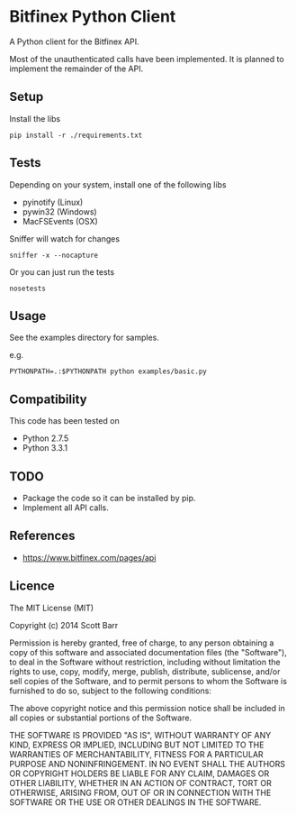 # Bitfinex Python Client

A Python client for the Bitfinex API.

Most of the unauthenticated calls have been implemented.  It is planned to
implement the remainder of the API.


## Setup

Install the libs

    pip install -r ./requirements.txt


## Tests

Depending on your system, install one of the following libs

- pyinotify (Linux)
- pywin32 (Windows)
- MacFSEvents (OSX)

Sniffer will watch for changes

    sniffer -x --nocapture

Or you can just run the tests

    nosetests


## Usage

See the examples directory for samples.

e.g.

    PYTHONPATH=.:$PYTHONPATH python examples/basic.py


## Compatibility

This code has been tested on

- Python 2.7.5
- Python 3.3.1


## TODO

- Package the code so it can be installed by pip.
- Implement all API calls.


## References

- https://www.bitfinex.com/pages/api


## Licence

The MIT License (MIT)

Copyright (c) 2014 Scott Barr

Permission is hereby granted, free of charge, to any person obtaining a copy
of this software and associated documentation files (the "Software"), to deal
in the Software without restriction, including without limitation the rights
to use, copy, modify, merge, publish, distribute, sublicense, and/or sell
copies of the Software, and to permit persons to whom the Software is
furnished to do so, subject to the following conditions:

The above copyright notice and this permission notice shall be included in
all copies or substantial portions of the Software.

THE SOFTWARE IS PROVIDED "AS IS", WITHOUT WARRANTY OF ANY KIND, EXPRESS OR
IMPLIED, INCLUDING BUT NOT LIMITED TO THE WARRANTIES OF MERCHANTABILITY,
FITNESS FOR A PARTICULAR PURPOSE AND NONINFRINGEMENT. IN NO EVENT SHALL THE
AUTHORS OR COPYRIGHT HOLDERS BE LIABLE FOR ANY CLAIM, DAMAGES OR OTHER
LIABILITY, WHETHER IN AN ACTION OF CONTRACT, TORT OR OTHERWISE, ARISING FROM,
OUT OF OR IN CONNECTION WITH THE SOFTWARE OR THE USE OR OTHER DEALINGS IN
THE SOFTWARE.
